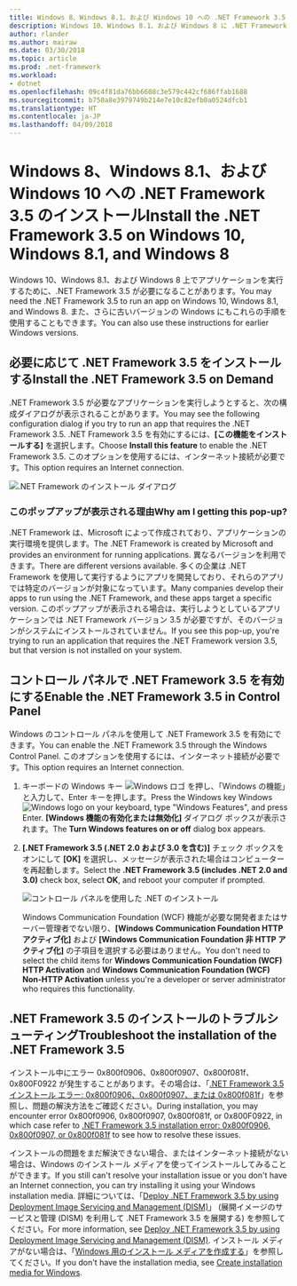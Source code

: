 ```yaml
---
title: Windows 8、Windows 8.1、および Windows 10 への .NET Framework 3.5 のインストール
description: Windows 10、Windows 8.1、および Windows 8 に .NET Framework 3.5 をインストールする方法について説明します
author: rlander
ms.author: mairaw
ms.date: 03/30/2018
ms.topic: article
ms.prod: .net-framework
ms.workload:
- dotnet
ms.openlocfilehash: 09c4f81da76bb6608c3e579c442cf686ffab1688
ms.sourcegitcommit: b750a8e3979749b214e7e10c82efb0a0524dfcb1
ms.translationtype: HT
ms.contentlocale: ja-JP
ms.lasthandoff: 04/09/2018
---
```

# <a name="install-the-net-framework-35-on-windows-10-windows-81-and-windows-8"></a><span data-ttu-id="f4300-103">Windows 8、Windows 8.1、および Windows 10 への .NET Framework 3.5 のインストール</span><span class="sxs-lookup"><span data-stu-id="f4300-103">Install the .NET Framework 3.5 on Windows 10, Windows 8.1, and Windows 8</span></span>

<span data-ttu-id="f4300-104">Windows 10、Windows 8.1、および Windows 8 上でアプリケーションを実行するために、.NET Framework 3.5 が必要になることがあります。</span><span class="sxs-lookup"><span data-stu-id="f4300-104">You may need the .NET Framework 3.5 to run an app on Windows 10, Windows 8.1, and Windows 8.</span></span> <span data-ttu-id="f4300-105">また、さらに古いバージョンの Windows にもこれらの手順を使用することもできます。</span><span class="sxs-lookup"><span data-stu-id="f4300-105">You can also use these instructions for earlier Windows versions.</span></span>

## <a name="install-the-net-framework-35-on-demand"></a><span data-ttu-id="f4300-106">必要に応じて .NET Framework 3.5 をインストールする</span><span class="sxs-lookup"><span data-stu-id="f4300-106">Install the .NET Framework 3.5 on Demand</span></span>

<span data-ttu-id="f4300-107">.NET Framework 3.5 が必要なアプリケーションを実行しようとすると、次の構成ダイアログが表示されることがあります。</span><span class="sxs-lookup"><span data-stu-id="f4300-107">You may see the following configuration dialog if you try to run an app that requires the .NET Framework 3.5.</span></span> <span data-ttu-id="f4300-108">.NET Framework 3.5 を有効にするには、**[この機能をインストールする]** を選択します。</span><span class="sxs-lookup"><span data-stu-id="f4300-108">Choose **Install this feature** to enable the .NET Framework 3.5.</span></span> <span data-ttu-id="f4300-109">このオプションを使用するには、インターネット接続が必要です。</span><span class="sxs-lookup"><span data-stu-id="f4300-109">This option requires an Internet connection.</span></span>

![.NET Framework のインストール ダイアログ](./media/dotnet-framework-installation-dialog.jpg)

### <a name="why-am-i-getting-this-pop-up"></a><span data-ttu-id="f4300-111">このポップアップが表示される理由</span><span class="sxs-lookup"><span data-stu-id="f4300-111">Why am I getting this pop-up?</span></span>

<span data-ttu-id="f4300-112">.NET Framework は、Microsoft によって作成されており、アプリケーションの実行環境を提供します。</span><span class="sxs-lookup"><span data-stu-id="f4300-112">The .NET Framework is created by Microsoft and provides an environment for running applications.</span></span> <span data-ttu-id="f4300-113">異なるバージョンを利用できます。</span><span class="sxs-lookup"><span data-stu-id="f4300-113">There are different versions available.</span></span> <span data-ttu-id="f4300-114">多くの企業は .NET Framework を使用して実行するようにアプリを開発しており、それらのアプリでは特定のバージョンが対象になっています。</span><span class="sxs-lookup"><span data-stu-id="f4300-114">Many companies develop their apps to run using the .NET Framework, and these apps target a specific version.</span></span> <span data-ttu-id="f4300-115">このポップアップが表示される場合は、実行しようとしているアプリケーションでは .NET Framework バージョン 3.5 が必要ですが、そのバージョンがシステムにインストールされていません。</span><span class="sxs-lookup"><span data-stu-id="f4300-115">If you see this pop-up, you're trying to run an application that requires the .NET Framework version 3.5, but that version is not installed on your system.</span></span>

## <a name="enable-the-net-framework-35-in-control-panel"></a><span data-ttu-id="f4300-116">コントロール パネルで .NET Framework 3.5 を有効にする</span><span class="sxs-lookup"><span data-stu-id="f4300-116">Enable the .NET Framework 3.5 in Control Panel</span></span>

<span data-ttu-id="f4300-117">Windows のコントロール パネルを使用して .NET Framework 3.5 を有効にできます。</span><span class="sxs-lookup"><span data-stu-id="f4300-117">You can enable the .NET Framework 3.5 through the Windows Control Panel.</span></span> <span data-ttu-id="f4300-118">このオプションを使用するには、インターネット接続が必要です。</span><span class="sxs-lookup"><span data-stu-id="f4300-118">This option requires an Internet connection.</span></span>

1. <span data-ttu-id="f4300-119">キーボードの Windows キー ![Windows ロゴ](https://i-msdn.sec.s-msft.com/dynimg/IC721376.jpeg) を押し、「Windows の機能」と入力して、Enter キーを押します。</span><span class="sxs-lookup"><span data-stu-id="f4300-119">Press the Windows key Windows ![Windows logo](https://i-msdn.sec.s-msft.com/dynimg/IC721376.jpeg) on your keyboard, type "Windows Features", and press Enter.</span></span> <span data-ttu-id="f4300-120">**[Windows 機能の有効化または無効化]** ダイアログ ボックスが表示されます。</span><span class="sxs-lookup"><span data-stu-id="f4300-120">The **Turn Windows features on or off** dialog box appears.</span></span>

2. <span data-ttu-id="f4300-121">**[.NET Framework 3.5 (.NET 2.0 および 3.0 を含む)]** チェック ボックスをオンにして **[OK]** を選択し、メッセージが表示された場合はコンピューターを再起動します。</span><span class="sxs-lookup"><span data-stu-id="f4300-121">Select the **.NET Framework 3.5 (includes .NET 2.0 and 3.0)** check box, select **OK**, and reboot your computer if prompted.</span></span>

   ![コントロール パネルを使用した .NET のインストール](./media/dotnet-control-panel.png)

   <span data-ttu-id="f4300-123">Windows Communication Foundation (WCF) 機能が必要な開発者またはサーバー管理者でない限り、**[Windows Communication Foundation HTTP アクティブ化]** および **[Windows Communication Foundation 非 HTTP アクティブ化]** の子項目を選択する必要はありません。</span><span class="sxs-lookup"><span data-stu-id="f4300-123">You don't need to select the child items for **Windows Communication Foundation (WCF) HTTP Activation** and **Windows Communication Foundation (WCF) Non-HTTP Activation** unless you're a developer or server administrator who requires this functionality.</span></span>

## <a name="troubleshoot-the-installation-of-the-net-framework-35"></a><span data-ttu-id="f4300-124">.NET Framework 3.5 のインストールのトラブルシューティング</span><span class="sxs-lookup"><span data-stu-id="f4300-124">Troubleshoot the installation of the .NET Framework 3.5</span></span>

<span data-ttu-id="f4300-125">インストール中にエラー 0x800f0906、0x800f0907、0x800f081f、0x800F0922 が発生することがあります。その場合は、「[.NET Framework 3.5 インストール エラー: 0x800f0906、0x800f0907、または 0x800f081f](https://support.microsoft.com/help/2734782/net-framework-3-5-installation-error-0x800f0906--0x800f081f--0x800f09)」を参照し、問題の解決方法をご確認ください。</span><span class="sxs-lookup"><span data-stu-id="f4300-125">During installation, you may encounter error 0x800f0906, 0x800f0907, 0x800f081f, or 0x800F0922, in which case refer to [.NET Framework 3.5 installation error: 0x800f0906, 0x800f0907, or 0x800f081f](https://support.microsoft.com/help/2734782/net-framework-3-5-installation-error-0x800f0906--0x800f081f--0x800f09) to see how to resolve these issues.</span></span>

<span data-ttu-id="f4300-126">インストールの問題をまだ解決できない場合、またはインターネット接続がない場合は、Windows のインストール メディアを使ってインストールしてみることができます。</span><span class="sxs-lookup"><span data-stu-id="f4300-126">If you still can't resolve your installation issue or you don't have an Internet connection, you can try installing it using your Windows installation media.</span></span> <span data-ttu-id="f4300-127">詳細については、「[Deploy .NET Framework 3.5 by using Deployment Image Servicing and Management (DISM)](/windows-hardware/manufacture/desktop/deploy-net-framework-35-by-using-deployment-image-servicing-and-management--dism)」 (展開イメージのサービスと管理 (DISM) を利用して .NET Framework 3.5 を展開する) を参照してください。</span><span class="sxs-lookup"><span data-stu-id="f4300-127">For more information, see [Deploy .NET Framework 3.5 by using Deployment Image Servicing and Management (DISM)](/windows-hardware/manufacture/desktop/deploy-net-framework-35-by-using-deployment-image-servicing-and-management--dism).</span></span> <span data-ttu-id="f4300-128">インストール メディアがない場合は、「[Windows 用のインストール メディアを作成する](https://support.microsoft.com/help/15088/windows-create-installation-media)」を参照してください。</span><span class="sxs-lookup"><span data-stu-id="f4300-128">If you don't have the installation media, see [Create installation media for Windows](https://support.microsoft.com/help/15088/windows-create-installation-media).</span></span>
